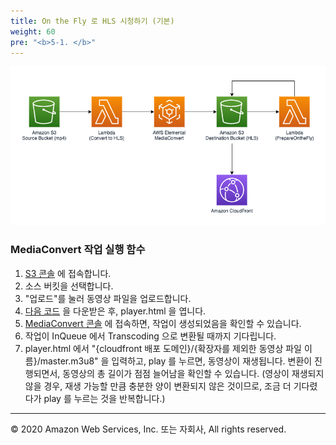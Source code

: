 ```yaml
---
title: On the Fly 로 HLS 시청하기 (기본)
weight: 60
pre: "<b>5-1. </b>"
---
```


![Diagram](/static/diagram.png)


### MediaConvert 작업 실행 함수
1. [S3 콘솔](https://console.aws.amazon.com/s3) 에 접속합니다.
1. 소스 버킷을 선택합니다.
1. "업로드"를 눌러 동영상 파일을 업로드합니다.
1. [다음 코드](https://github.com/k2sebeom/mediaconvert-on-the-fly/tree/main/demo/player.html) 을 다운받은 후, player.html 을 엽니다.
1. [MediaConvert 콘솔](https://console.aws.amazon.com/mediaconvert) 에 접속하면, 작업이 생성되었음을 확인할 수 있습니다.
1. 작업이 InQueue 에서 Transcoding 으로 변환될 때까지 기다립니다.
1. player.html 에서 "{cloudfront 배포 도메인}/{확장자를 제외한 동영상 파일 이름}/master.m3u8" 을 입력하고, play 를 누르면, 동영상이 재생됩니다. 변환이 진행되면서, 동영상의 총 길이가 점점 늘어남을 확인할 수 있습니다. (영상이 재생되지 않을 경우, 재생 가능할 만큼 충분한 양이 변환되지 않은 것이므로, 조금 더 기다렸다가 play 를 누르는 것을 반복합니다.)


---
<p align="left">
© 2020 Amazon Web Services, Inc. 또는 자회사, All rights reserved.
</p>
